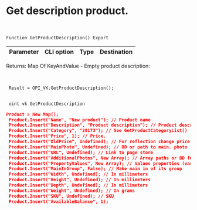 ﻿---
sidebar_position: 8
---

# Get description product. 



<br/>


`Function GetProductDescription() Export`

 | Parameter | CLI option | Type | Destination |
 |-|-|-|-|

 
 Returns: Map Of KeyAndValue - Empty product description:


<br/>




```bsl title="Code example"
 Result = OPI_VK.GetProductDescription();
```
	


```sh title="CLI command example"
 
 oint vk GetProductDescription

```

```json title="Result"
Product = New Map();
 Product.Insert("Name", "New product"); // Product name
 Product.Insert("Description", "Product description"); // Product description
 Product.Insert("Category", "20173"); // See GetProductCategoryList()
 Product.Insert("Price", 1); // Price.
 Product.Insert("OldPrice", Undefined); // For reflection change price
 Product.Insert("MainPhoto", Undefined); // BD or path to main. photo
 Product.Insert("URL", Undefined); // Link to page store
 Product.Insert("AdditionalPhotos", New Array); // Array paths or BD for add. photo
 Product.Insert("PropertyValues", New Array); // Values properties (variants). Maximum 2
 Product.Insert("MainInGroup", False); // Make main in of its group
 Product.Insert("Width", Undefined); // In millimeters
 Product.Insert("Height", Undefined); // In millimeters
 Product.Insert("Depth", Undefined); // In millimeters
 Product.Insert("Weight", Undefined); // In grams
 Product.Insert("SKU", Undefined); // SKU
 Product.Insert("AvailableBalance", 1);
```
